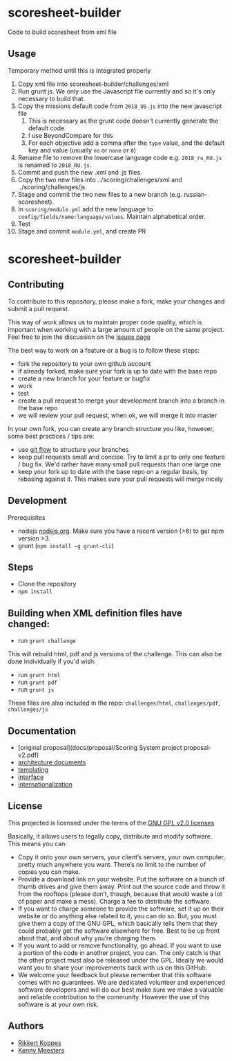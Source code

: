 # scoresheet-builder
Code to build scoresheet from xml file

## Usage

Temporary method until this is integrated properly

1. Copy xml file into scoresheet-builder/challenges/xml
1. Run grunt js. We only use the Javascript file currently and so it's only necessary to build that.
1. Copy the missions default code from `2018_US.js` into the new javascript file
    1. This is necessary as the grunt code doesn't currently generate the default code.
    1. I use BeyondCompare for this
    1. For each objective add a comma after the `type` value, and the default key and value (usually `no` or `none` or `0`)
1. Rename file to remove the lowercase language code e.g. `2018_ru_RU.js` is renamed to `2018_RU.js`.
1. Commit and push the new .xml and .js files.
1. Copy the two new files into ../scoring/challenges/xml and ../scoring/challenges/js
1. Stage and commit the two new files to a new branch (e.g. russian-scoresheet).
1. In `scoring/module.yml` add the new language to `config/fields/name:language/values`. Maintain alphabetical order.
1. Test
1. Stage and commit `module.yml`, and create PR

scoresheet-builder
==================

Contributing
---------------

To contribute to this repository, please make a fork, make your changes and submit a pull request.

This way of work allows us to maintain proper code quality, which is important when working with a large amount of people on the same project. Feel free to join the discussion on the [issues page](https://github.com/FirstLegoLeague/fllscoring/issues)

The best way to work on a feature or a bug is to follow these steps:

- fork the repository to your own github account
- if already forked, make sure your fork is up to date with the base repo
- create a new branch for your feature or bugfix
- work
- test
- create a pull request to merge your development branch into a branch in the base repo
- we will review your pull request, when ok, we will merge it into master

In your own fork, you can create any branch structure you like, however, some best practices / tips are:

- use [git flow](https://jeffkreeftmeijer.com/2010/why-arent-you-using-git-flow/) to structure your branches
- keep pull requests small and concise. Try to limit a pr to only one feature / bug fix. We'd rather have many small pull requests than one large one
- keep your fork up to date with the base repo on a regular basis, by rebasing against it. This makes sure your pull requests will merge nicely

Development
---------------

Prerequisites

- nodejs [nodejs.org](http://nodejs.org). Make sure you have a recent version (>6) to get npm version >3.
- grunt (`npm install -g grunt-cli`)

Steps
------

- Clone the repository
- `npm install`

Building when XML definition files have changed:
------------------------------------------------

- run `grunt challenge`

This will rebuild html, pdf and js versions of the challenge. This can also be done individually if you'd wish:

- run `grunt html`
- run `grunt pdf`
- run `grunt js`

These files are also included in the repo: `challenges/html`, `challenges/pdf`, `challenges/js`

Documentation
-------------

- [original proposal](docs/proposal/Scoring System project proposal-v2.pdf)
- [architecture documents](docs/architecture/readme.md)
- [templating](docs/templating/readme.md)
- [interface](docs/user_interface/readme.md)
- [internationalization](docs/i18n/readme.md)

License
--------
This projected is licensed under the terms of the [GNU GPL v2.0 licenses](https://raw.githubusercontent.com/FirstLegoLeague/fllscoring/master/LICENSE.txt)

Basically, it allows users to legally copy, distribute and modify software. This means you can:
* Copy it onto your own servers, your client’s servers, your own computer, pretty much anywhere you want. There’s no limit to the number of copies you can make.
* Provide a download link on your website. Put the software on a bunch of thumb drives and give them away. Print out the source code and throw it from the rooftops (please don’t, though, because that would waste a lot of paper and make a mess).
Charge a fee to distribute the software.
* If you want to charge someone to provide the software, set it up on their website or do anything else related to it, you can do so. But, you must give them a copy of the GNU GPL, which basically tells them that they could probably get the software elsewhere for free. Best to be up front about that, and about why you’re charging them.
* If you want to add or remove functionality, go ahead. If you want to use a portion of the code in another project, you can. The only catch is that the other project must also be released under the GPL. Ideally we would want you to share your improvements back with us on this GitHub.
* We welcome your feedback but please remember that this software comes with no guarantees. We are dedicated volunteer and experienced software developers and will do our best make sure we make a valuable and reliable contribution to the community. However the use of this software is at your own risk.

Authors
--------

- [Rikkert Koppes](mailto:rikkert@rikkertkoppes.com)
- [Kenny Meesters](mailto:k.meesters@gmail.com)
